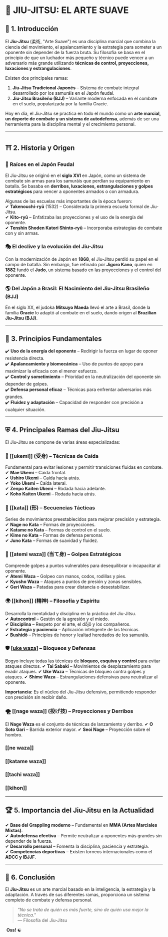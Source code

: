 # 🥋 JIU-JITSU: EL ARTE SUAVE

## 🌟 **1. Introducción**

El **Jiu-Jitsu** (柔術, "Arte Suave") es una disciplina marcial que combina la ciencia del movimiento, el apalancamiento y la estrategia para someter a un oponente sin depender de la fuerza bruta. Su filosofía se basa en el principio de que un luchador más pequeño y técnico puede vencer a un adversario más grande utilizando **técnicas de control, proyecciones, luxaciones y estrangulaciones**.

Existen dos principales ramas:

1. **Jiu-Jitsu Tradicional Japonés** – Sistema de combate integral desarrollado por los samuráis en el Japón feudal.
2. **Jiu-Jitsu Brasileño (BJJ)** – Variante moderna enfocada en el combate en el suelo, popularizada por la familia Gracie.

Hoy en día, el Jiu-Jitsu se practica en todo el mundo como un **arte marcial, un deporte de combate y un sistema de autodefensa**, además de ser una herramienta para la disciplina mental y el crecimiento personal.

---

## ⛩️ **2. Historia y Origen**

### 📜 **Raíces en el Japón Feudal**

El Jiu-Jitsu se originó en el **siglo XVI** en Japón, como un sistema de combate sin armas para los samuráis que perdían su equipamiento en batalla. Se basaba en **derribos, luxaciones, estrangulaciones y golpes estratégicos** para vencer a oponentes armados o con armadura.

Algunas de las escuelas más importantes de la época fueron:  
✔ **Takenouchi-ryū** (1532) – Considerada la primera escuela formal de Jiu-Jitsu.  
✔ **Kito-ryū** – Enfatizaba las proyecciones y el uso de la energía del oponente.  
✔ **Tenshin Shoden Katori Shinto-ryū** – Incorporaba estrategias de combate con y sin armas.

### 🎭 **El declive y la evolución del Jiu-Jitsu**

Con la modernización de Japón en **1868**, el Jiu-Jitsu perdió su papel en el campo de batalla. Sin embargo, fue refinado por **Jigoro Kano**, quien en **1882** fundó el **Judo**, un sistema basado en las proyecciones y el control del oponente.

### 🌎 **Del Japón a Brasil: El Nacimiento del Jiu-Jitsu Brasileño (BJJ)**

En el siglo XX, el judoka **Mitsuyo Maeda** llevó el arte a Brasil, donde la familia **Gracie** lo adaptó al combate en el suelo, dando origen al **Brazilian Jiu-Jitsu (BJJ)**.

---

## 🏰 **3. Principios Fundamentales**

✔️ **Uso de la energía del oponente** – Redirigir la fuerza en lugar de oponer resistencia directa.  
✔️ **Apalancamiento y biomecánica** – Uso de puntos de apoyo para maximizar la eficacia con el menor esfuerzo.  
✔️ **Control y sometimiento** – Prioridad en la neutralización del oponente sin depender de golpes.  
✔️ **Defensa personal eficaz** – Técnicas para enfrentar adversarios más grandes.  
✔️ **Fluidez y adaptación** – Capacidad de responder con precisión a cualquier situación.

---

## ⛨️ **4. Principales Ramas del Jiu-Jitsu**

El Jiu-Jitsu se compone de varias áreas especializadas:

### **🔄 [[ukemi]] (受身) – Técnicas de Caída**

Fundamental para evitar lesiones y permitir transiciones fluidas en combate.  
✔ **Mae Ukemi** – Caída frontal.  
✔ **Ushiro Ukemi** – Caída hacia atrás.  
✔ **Yoko Ukemi** – Caída lateral.  
✔ **Zenpo Kaiten Ukemi** – Rodada hacia adelante.  
✔ **Koho Kaiten Ukemi** – Rodada hacia atrás.

### **🥇 [[kata]] (形) – Secuencias Tácticas**

Series de movimientos preestablecidos para mejorar precisión y estrategia.  
✔ **Nage no Kata** – Formas de proyecciones.  
✔ **Katame no Kata** – Formas de control en el suelo.  
✔ **Kime no Kata** – Formas de defensa personal.  
✔ **Juno Kata** – Formas de suavidad y fluidez.

### **🌟 [[atemi waza]] (当て身) – Golpes Estratégicos**

Comprende golpes a puntos vulnerables para desequilibrar o incapacitar al oponente.  
✔ **Atemi Waza** – Golpeo con manos, codos, rodillas y pies.  
✔ **Kyusho Waza** – Ataques a puntos de presión y zonas sensibles.  
✔ **Geri Waza** – Patadas para crear distancia o desestabilizar.

### **🌍 [[kihon]] (精神) – Filosofía y Espíritu**

Desarrolla la mentalidad y disciplina en la práctica del Jiu-Jitsu.  
✔ **Autocontrol** – Gestón de la agresión y el miedo.  
✔ **Disciplina** – Respeto por el arte, el dōjō y los compañeros.  
✔ **Estrategia y paciencia** – Aplicación inteligente de las técnicas.  
✔ **Bushidō** – Principios de honor y lealtad heredados de los samuráis.

### **🛡️ [[uke waza]](防御) – Bloqueos y Defensas**

Bogyo incluye todas las técnicas de **bloqueo, esquiva y control** para evitar ataques directos. 
✔ **Tai Sabaki** – Movimientos de desplazamiento para evadir ataques. 
✔ **Uke Waza** – Técnicas de bloqueo contra golpes y ataques. 
✔ **Shime Waza** – Estrangulaciones defensivas para neutralizar al oponente. 

**Importancia:** Es el núcleo del Jiu-Jitsu defensivo, permitiendo responder con precisión sin recibir daño. 

### **🌪️ [[nage waza]] (投げ技) – Proyecciones y Derribos**
El **Nage Waza** es el conjunto de técnicas de lanzamiento y derribo. 
✔ **O Soto Gari** – Barrida exterior mayor. 
✔ **Seoi Nage** – Proyección sobre el hombro.

### [[ne waza]]

### [[katame waza]]

### [[tachi waza]]

### [[kihon]]

---

## 🏆 **5. Importancia del Jiu-Jitsu en la Actualidad**

✔ **Base del Grappling moderno** – Fundamental en **MMA (Artes Marciales Mixtas)**.  
✔ **Autodefensa efectiva** – Permite neutralizar a oponentes más grandes sin depender de la fuerza.  
✔ **Desarrollo personal** – Fomenta la disciplina, paciencia y estrategia.  
✔ **Competencias deportivas** – Existen torneos internacionales como el **ADCC y IBJJF**.

---

## 🤝 **6. Conclusión**

El **Jiu-Jitsu** es un arte marcial basado en la inteligencia, la estrategia y la adaptación. A través de sus diferentes ramas, proporciona un sistema completo de combate y defensa personal.

> _"No se trata de quién es más fuerte, sino de quién usa mejor la técnica."_  
> — Filosofía del Jiu-Jitsu

️ **Oss!** ☯